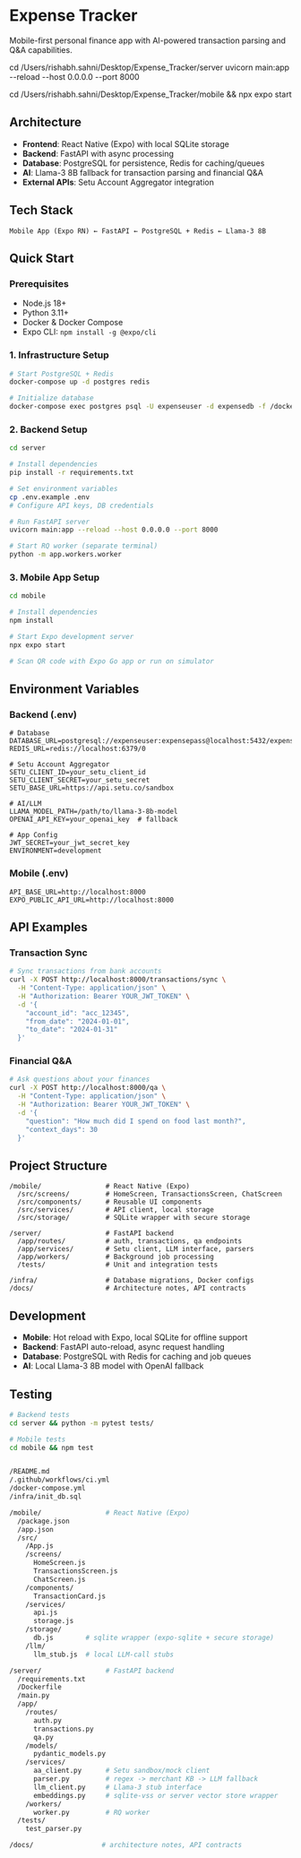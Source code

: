 # Expense Tracker

Mobile-first personal finance app with AI-powered transaction parsing and Q&A capabilities.

cd /Users/rishabh.sahni/Desktop/Expense_Tracker/server
uvicorn main:app --reload --host 0.0.0.0 --port 8000

cd /Users/rishabh.sahni/Desktop/Expense_Tracker/mobile && npx expo start



## Architecture

- **Frontend**: React Native (Expo) with local SQLite storage
- **Backend**: FastAPI with async processing
- **Database**: PostgreSQL for persistence, Redis for caching/queues
- **AI**: Llama-3 8B fallback for transaction parsing and financial Q&A
- **External APIs**: Setu Account Aggregator integration

## Tech Stack

```
Mobile App (Expo RN) ← FastAPI ← PostgreSQL + Redis ← Llama-3 8B
```

## Quick Start

### Prerequisites

- Node.js 18+
- Python 3.11+
- Docker & Docker Compose
- Expo CLI: `npm install -g @expo/cli`

### 1. Infrastructure Setup

```bash
# Start PostgreSQL + Redis
docker-compose up -d postgres redis

# Initialize database
docker-compose exec postgres psql -U expenseuser -d expensedb -f /docker-entrypoint-initdb.d/init_db.sql
```

### 2. Backend Setup

```bash
cd server

# Install dependencies
pip install -r requirements.txt

# Set environment variables
cp .env.example .env
# Configure API keys, DB credentials

# Run FastAPI server
uvicorn main:app --reload --host 0.0.0.0 --port 8000

# Start RQ worker (separate terminal)
python -m app.workers.worker
```

### 3. Mobile App Setup

```bash
cd mobile

# Install dependencies
npm install

# Start Expo development server
npx expo start

# Scan QR code with Expo Go app or run on simulator
```

## Environment Variables

### Backend (.env)

```env
# Database
DATABASE_URL=postgresql://expenseuser:expensepass@localhost:5432/expensedb
REDIS_URL=redis://localhost:6379/0

# Setu Account Aggregator
SETU_CLIENT_ID=your_setu_client_id
SETU_CLIENT_SECRET=your_setu_secret
SETU_BASE_URL=https://api.setu.co/sandbox

# AI/LLM
LLAMA_MODEL_PATH=/path/to/llama-3-8b-model
OPENAI_API_KEY=your_openai_key  # fallback

# App Config
JWT_SECRET=your_jwt_secret_key
ENVIRONMENT=development
```

### Mobile (.env)

```env
API_BASE_URL=http://localhost:8000
EXPO_PUBLIC_API_URL=http://localhost:8000
```

## API Examples

### Transaction Sync

```bash
# Sync transactions from bank accounts
curl -X POST http://localhost:8000/transactions/sync \
  -H "Content-Type: application/json" \
  -H "Authorization: Bearer YOUR_JWT_TOKEN" \
  -d '{
    "account_id": "acc_12345",
    "from_date": "2024-01-01",
    "to_date": "2024-01-31"
  }'
```

### Financial Q&A

```bash
# Ask questions about your finances
curl -X POST http://localhost:8000/qa \
  -H "Content-Type: application/json" \
  -H "Authorization: Bearer YOUR_JWT_TOKEN" \
  -d '{
    "question": "How much did I spend on food last month?",
    "context_days": 30
  }'
```

## Project Structure

```
/mobile/                # React Native (Expo)
  /src/screens/         # HomeScreen, TransactionsScreen, ChatScreen
  /src/components/      # Reusable UI components
  /src/services/        # API client, local storage
  /src/storage/         # SQLite wrapper with secure storage

/server/                # FastAPI backend
  /app/routes/          # auth, transactions, qa endpoints
  /app/services/        # Setu client, LLM interface, parsers
  /app/workers/         # Background job processing
  /tests/               # Unit and integration tests

/infra/                 # Database migrations, Docker configs
/docs/                  # Architecture notes, API contracts
```

## Development

- **Mobile**: Hot reload with Expo, local SQLite for offline support
- **Backend**: FastAPI auto-reload, async request handling
- **Database**: PostgreSQL with Redis for caching and job queues
- **AI**: Local Llama-3 8B model with OpenAI fallback

## Testing

```bash
# Backend tests
cd server && python -m pytest tests/

# Mobile tests
cd mobile && npm test


/README.md
/.github/workflows/ci.yml
/docker-compose.yml
/infra/init_db.sql

/mobile/                # React Native (Expo)
  /package.json
  /app.json
  /src/
    /App.js
    /screens/
      HomeScreen.js
      TransactionsScreen.js
      ChatScreen.js
    /components/
      TransactionCard.js
    /services/
      api.js
      storage.js
    /storage/
      db.js        # sqlite wrapper (expo-sqlite + secure storage)
    /llm/
      llm_stub.js  # local LLM-call stubs

/server/                # FastAPI backend
  /requirements.txt
  /Dockerfile
  /main.py
  /app/
    /routes/
      auth.py
      transactions.py
      qa.py
    /models/
      pydantic_models.py
    /services/
      aa_client.py      # Setu sandbox/mock client
      parser.py         # regex -> merchant KB -> LLM fallback
      llm_client.py     # Llama-3 stub interface
      embeddings.py     # sqlite-vss or server vector store wrapper
    /workers/
      worker.py         # RQ worker
  /tests/
    test_parser.py

/docs/                 # architecture notes, API contracts

